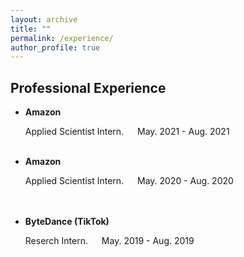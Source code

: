 ```yaml
---
layout: archive
title: ""
permalink: /experience/
author_profile: true
---
```

<html xmlns="http://www.w3.org/1999/xhtml" lang="en" xml:lang="en">
<!-- 
<head>
	<meta http-equiv="content-type" content="text/html; charset=utf-8" />
	<meta name="description" content="Your description goes here" />
	<meta name="keywords" content="your,keywords,goes,here" />
	<meta name="author" content="Your Name" />
	<link rel="stylesheet" type="text/css" href="https://fuy34.github.io/1024px.css" title="1024px" media="screen,projection" />
	<title>Zihan Zhou's Homepage</title>
</head>
 #border="0" width="850" cellspacing="1" bordercolor="#ffffff"
 -->
<body>
<h2>Professional Experience</h2>
<ul>
<li>
<b>Amazon</b> <br>
  <p> Applied Scientist Intern.  &emsp;	May. 2021 - Aug. 2021 </p>
</li><br>

<li>
<b>Amazon</b> <br>
   <p>Applied Scientist Intern. &emsp;	May. 2020 - Aug. 2020 </p>
<br>
</li><br>

<li>
<b>ByteDance (TikTok)</b> <br>
   <p> Reserch Intern. 			&emsp;	May. 2019 - Aug. 2019</p>
<br>
</li><br>

</ul>

</body>
</html>

<!-- 
### Superpixel Segmentation with Fully Convolutional Networks 

**Fengting Yang**, Qian Sun, Hailin Jin, and Zihan Zhou

IEEE Conference on Computer Vision and Pattern Recognition (CVPR), 2020.

\[[paper](http://openaccess.thecvf.com/content_CVPR_2020/papers/Yang_Superpixel_Segmentation_With_Fully_Convolutional_Networks_CVPR_2020_paper.pdf)\] \[[supp](https://fuy34.github.io/files/08460-supp.pdf)\] \[[code](https://github.com/fuy34/superpixel_fcn)\] 
 -->
<!-- {% if author.googlescholar %}
  You can also find my articles on <u><a href="{{author.googlescholar}}">my Google Scholar profile</a>.</u>
{% endif %}

{% include base_path %}  

{% for post in site.publications reversed %}
  {% include archive-single.html %}
{% endfor %}
 -->